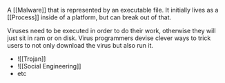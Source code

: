 A [[Malware]] that is represented by an executable file. It initially lives as a [[Process]] inside of a platform, but can break out of that. 

Viruses need to be executed in order to do their work, otherwise they will just sit in ram or on disk.
Virus programmers devise clever ways to trick users to not only download the virus but also run it.
- ![[Trojan]]
- ![[Social Engineering]]
- etc